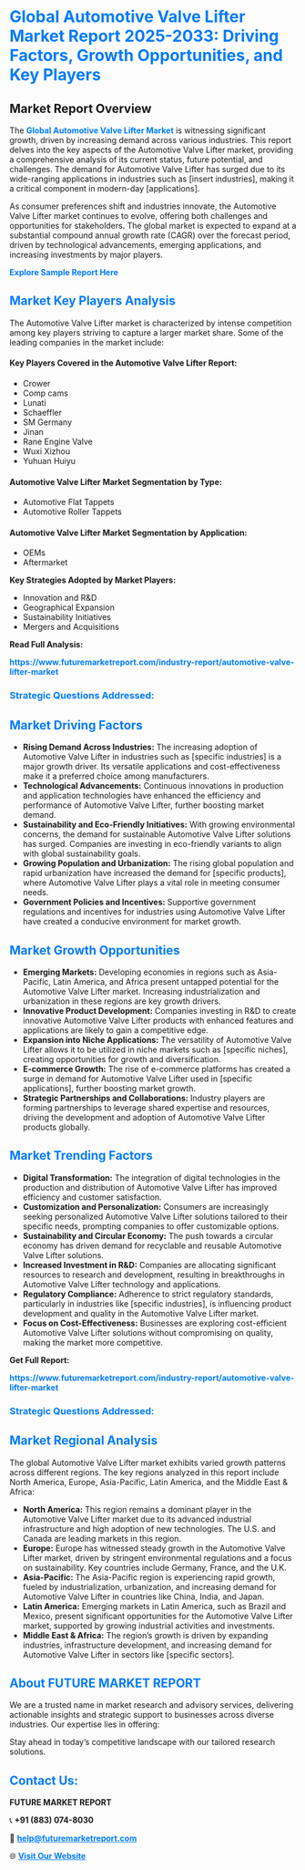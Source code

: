 <h1 style="color: #007BFF;">Global Automotive Valve Lifter Market Report 2025-2033: Driving Factors, Growth Opportunities, and Key Players</h1>

<section id="overview">
<h2>Market Report Overview</h2>
<p>The <a href="https://www.futuremarketreport.com/industry-report/automotive-valve-lifter-market" style="color: #007BFF; text-decoration: none;"><strong>Global Automotive Valve Lifter Market</strong></a> is witnessing significant growth, driven by increasing demand across various industries. This report delves into the key aspects of the Automotive Valve Lifter market, providing a comprehensive analysis of its current status, future potential, and challenges. The demand for Automotive Valve Lifter has surged due to its wide-ranging applications in industries such as [insert industries], making it a critical component in modern-day [applications].</p>
<p>As consumer preferences shift and industries innovate, the Automotive Valve Lifter market continues to evolve, offering both challenges and opportunities for stakeholders. The global market is expected to expand at a substantial compound annual growth rate (CAGR) over the forecast period, driven by technological advancements, emerging applications, and increasing investments by major players.</p>
</section>

<section id="overview">
<p><a href="https://www.futuremarketreport.com/request-sample/reportId=55400" style="color: #007BFF; text-decoration: none;"><strong>Explore Sample Report Here</strong></a></p>
</section>

<section id="key-players">
<h2 style="color: #007BFF;">Market Key Players Analysis</h2>
<p>The Automotive Valve Lifter market is characterized by intense competition among key players striving to capture a larger market share. Some of the leading companies in the market include:</p>
<h4>Key Players Covered in the Automotive Valve Lifter Report:</h4>
<ul><li>Crower</li><li>Comp cams</li><li>Lunati</li><li>Schaeffler</li><li>SM Germany</li><li>Jinan</li><li>Rane Engine Valve</li><li>Wuxi Xizhou</li><li>Yuhuan Huiyu</li></ul>
<h4>Automotive Valve Lifter Market Segmentation by Type:</h4>
<ul><li>Automotive Flat Tappets</li><li>Automotive Roller Tappets</li></ul>

<h4>Automotive Valve Lifter Market Segmentation by Application:</h4>
<ul><li>OEMs</li><li>Aftermarket</li></ul>
<p><strong>Key Strategies Adopted by Market Players:</strong></p>
<ul>
<li>Innovation and R&D</li>
<li>Geographical Expansion</li>
<li>Sustainability Initiatives</li>
<li>Mergers and Acquisitions</li>
</ul>
</section>

<section>
<p><strong>Read Full Analysis: </strong></p><a href="https://www.futuremarketreport.com/industry-report/automotive-valve-lifter-market" style="color: #007BFF; text-decoration: none;"><strong>https://www.futuremarketreport.com/industry-report/automotive-valve-lifter-market</strong></a>
<h3 style="color: #007BFF;">Strategic Questions Addressed:</h3>
</section>

<section id="driving-factors">
<h2 style="color: #007BFF;">Market Driving Factors</h2>
<ul>
<li><strong>Rising Demand Across Industries:</strong> The increasing adoption of Automotive Valve Lifter in industries such as [specific industries] is a major growth driver. Its versatile applications and cost-effectiveness make it a preferred choice among manufacturers.</li>
<li><strong>Technological Advancements:</strong> Continuous innovations in production and application technologies have enhanced the efficiency and performance of Automotive Valve Lifter, further boosting market demand.</li>
<li><strong>Sustainability and Eco-Friendly Initiatives:</strong> With growing environmental concerns, the demand for sustainable Automotive Valve Lifter solutions has surged. Companies are investing in eco-friendly variants to align with global sustainability goals.</li>
<li><strong>Growing Population and Urbanization:</strong> The rising global population and rapid urbanization have increased the demand for [specific products], where Automotive Valve Lifter plays a vital role in meeting consumer needs.</li>
<li><strong>Government Policies and Incentives:</strong> Supportive government regulations and incentives for industries using Automotive Valve Lifter have created a conducive environment for market growth.</li>
</ul>
</section>

<section id="growth-opportunities">
<h2 style="color: #007BFF;">Market Growth Opportunities</h2>
<ul>
<li><strong>Emerging Markets:</strong> Developing economies in regions such as Asia-Pacific, Latin America, and Africa present untapped potential for the Automotive Valve Lifter market. Increasing industrialization and urbanization in these regions are key growth drivers.</li>
<li><strong>Innovative Product Development:</strong> Companies investing in R&D to create innovative Automotive Valve Lifter products with enhanced features and applications are likely to gain a competitive edge.</li>
<li><strong>Expansion into Niche Applications:</strong> The versatility of Automotive Valve Lifter allows it to be utilized in niche markets such as [specific niches], creating opportunities for growth and diversification.</li>
<li><strong>E-commerce Growth:</strong> The rise of e-commerce platforms has created a surge in demand for Automotive Valve Lifter used in [specific applications], further boosting market growth.</li>
<li><strong>Strategic Partnerships and Collaborations:</strong> Industry players are forming partnerships to leverage shared expertise and resources, driving the development and adoption of Automotive Valve Lifter products globally.</li>
</ul>
</section>

<section id="trending-factors">
<h2 style="color: #007BFF;">Market Trending Factors</h2>
<ul>
<li><strong>Digital Transformation:</strong> The integration of digital technologies in the production and distribution of Automotive Valve Lifter has improved efficiency and customer satisfaction.</li>
<li><strong>Customization and Personalization:</strong> Consumers are increasingly seeking personalized Automotive Valve Lifter solutions tailored to their specific needs, prompting companies to offer customizable options.</li>
<li><strong>Sustainability and Circular Economy:</strong> The push towards a circular economy has driven demand for recyclable and reusable Automotive Valve Lifter solutions.</li>
<li><strong>Increased Investment in R&D:</strong> Companies are allocating significant resources to research and development, resulting in breakthroughs in Automotive Valve Lifter technology and applications.</li>
<li><strong>Regulatory Compliance:</strong> Adherence to strict regulatory standards, particularly in industries like [specific industries], is influencing product development and quality in the Automotive Valve Lifter market.</li>
<li><strong>Focus on Cost-Effectiveness:</strong> Businesses are exploring cost-efficient Automotive Valve Lifter solutions without compromising on quality, making the market more competitive.</li>
</ul>
</section>

<section>
<p><strong>Get Full Report: </strong></p><a href="https://www.futuremarketreport.com/industry-report/automotive-valve-lifter-market" style="color: #007BFF; text-decoration: none;"><strong>https://www.futuremarketreport.com/industry-report/automotive-valve-lifter-market</strong></a>
<h3 style="color: #007BFF;">Strategic Questions Addressed:</h3>
</section>


<section id="regional-analysis">
<h2 style="color: #007BFF;">Market Regional Analysis</h2>
<p>The global Automotive Valve Lifter market exhibits varied growth patterns across different regions. The key regions analyzed in this report include North America, Europe, Asia-Pacific, Latin America, and the Middle East & Africa:</p>
<ul>
<li><strong>North America:</strong> This region remains a dominant player in the Automotive Valve Lifter market due to its advanced industrial infrastructure and high adoption of new technologies. The U.S. and Canada are leading markets in this region.</li>
<li><strong>Europe:</strong> Europe has witnessed steady growth in the Automotive Valve Lifter market, driven by stringent environmental regulations and a focus on sustainability. Key countries include Germany, France, and the U.K.</li>
<li><strong>Asia-Pacific:</strong> The Asia-Pacific region is experiencing rapid growth, fueled by industrialization, urbanization, and increasing demand for Automotive Valve Lifter in countries like China, India, and Japan.</li>
<li><strong>Latin America:</strong> Emerging markets in Latin America, such as Brazil and Mexico, present significant opportunities for the Automotive Valve Lifter market, supported by growing industrial activities and investments.</li>
<li><strong>Middle East & Africa:</strong> The region’s growth is driven by expanding industries, infrastructure development, and increasing demand for Automotive Valve Lifter in sectors like [specific sectors].</li>
</ul>
</section>

<footer>
<h2 style="color: #007BFF;">About FUTURE MARKET REPORT</h2>
<p>We are a trusted name in market research and advisory services, delivering actionable insights and strategic support to businesses across diverse industries. Our expertise lies in offering:</p>

<p>Stay ahead in today’s competitive landscape with our tailored research solutions.</p>

<h2 style="color: #007BFF;">Contact Us:</h2>
<p><strong>FUTURE MARKET REPORT</strong></p>
<p>📞 <strong>+91 (883) 074-8030</strong></p>
<p>📧 <strong><a href="mailto:help@futuremarketreport.com" style="color: #007BFF;">help@futuremarketreport.com</a></strong></p>
<p>🌐 <strong><a href="https://www.futuremarketreport.com/" style="color: #007BFF;">Visit Our Website</a></strong></p>
</footer>